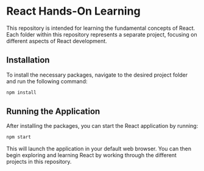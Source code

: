 # React Hands-On Learning

This repository is intended for learning the fundamental concepts of React. Each folder within this repository represents a separate project, focusing on different aspects of React development.

## Installation

To install the necessary packages, navigate to the desired project folder and run the following command:

```bash
npm install
```

## Running the Application

After installing the packages, you can start the React application by running:

```bash
npm start
```

This will launch the application in your default web browser. You can then begin exploring and learning React by working through the different projects in this repository.